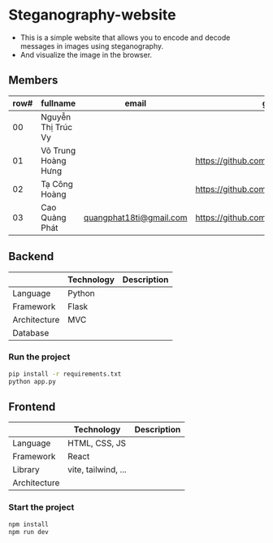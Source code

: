 # Steganography-website
- This is a simple website that allows you to encode and decode messages in images using steganography.
- And visualize the image in the browser.

## Members
| row# | fullname            | email                  | git|
|------| ------------------- | ------ | -------- | 
|00    | Nguyễn Thị Trúc Vy  |  | |
|01    | Võ Trung Hoàng Hưng | | https://github.com/HungBacktracking|
|02    | Tạ Công Hoàng | | https://github.com/gnaohne|
|03    | Cao Quảng Phát | quangphat18ti@gmail.com | https://github.com/quangphat18ti |

## Backend
|  | Technology | Description |
| --- | --- | --- |
|Language| Python | |
|Framework| Flask | |
|Architecture| MVC | |
|Database|  | |

### Run the project
```bash
pip install -r requirements.txt
python app.py
```

## Frontend
|  | Technology | Description |
| --- | --- | --- |
|Language| HTML, CSS, JS | |
|Framework| React | |
|Library| vite, tailwind, ... | |
|Architecture|  | |

### Start the project
```bash
npm install
npm run dev
```